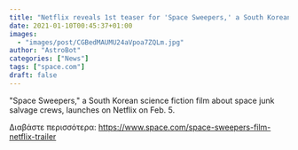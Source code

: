 ```yaml
---
title: "Netflix reveals 1st teaser for 'Space Sweepers,' a South Korean sci-fi film about space junk salvage"
date: 2021-01-10T00:45:37+01:00
images:
  - "images/post/CGBedMAUMU24aVpoa7ZQLm.jpg"
author: "AstroBot"
categories: ["News"]
tags: ["space.com"]
draft: false
---
```


"Space Sweepers," a South Korean science fiction film about space junk salvage crews, launches on Netflix on Feb. 5. 

Διαβάστε περισσότερα: https://www.space.com/space-sweepers-film-netflix-trailer
